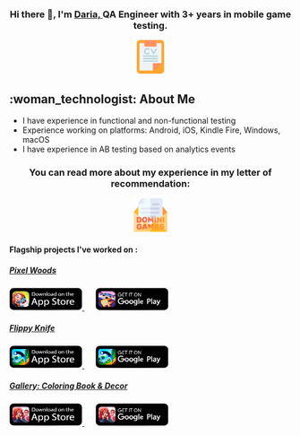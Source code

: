 <h3 align="center">Hi there 👋, I'm <a href="mailto:dariaivanova0002@gmail.com">Daria, </a> QA Engineer with 3+ years in mobile game testing.</h3>

<p align="center">
  <a href="">
    <img src="https://github.com/Numilou/images/blob/main/icon-cv.png" alt="CV" width="60" height="60"/>
  </a>
</p>

<h2>:woman_technologist: About Me</h2>

+ I have experience in functional and non-functional testing 
+ Experience working on platforms: Android, iOS, Kindle Fire, Windows, macOS
+ I have experience in AB testing based on analytics events


<h3 align="center">You can read more about my experience in my letter of recommendation:</h3>

<p align="center">
  <a href="https://drive.google.com/file/d/1gHYBztBoc4YdY7ZxcsnrG2A5cCiFf08-/view?usp=share_link">
    <img src="https://github.com/Numilou/images/blob/main/icon-recommendation-letter-DG.png" alt="Recommendation Letter" width="60" height="60"/>
  </a>
</p>

<h4 align="left">Flagship projects I've worked on :</h4>


##### [**_Pixel Woods_**](https://youtu.be/1vJwc2fuKR0?si=qvYOSo9wMtl3rrqT)

<p align="left">
  <a href="https://apps.apple.com/ru/app/pixelwoods-%D0%BA%D0%B0%D1%80%D1%82%D0%B8%D0%BD%D0%B0-%D0%BF%D0%BE-%D0%BD%D0%BE%D0%BC%D0%B5%D1%80%D0%B0%D0%BC/id1541658506" style="margin-right: 20px;">
    <img src="https://github.com/Numilou/images/blob/main/PixelWoodsAS.png" alt="iOS Game" width="130" height="40"/>
  </a>
  <a href="https://play.google.com/store/apps/details?id=com.beresnevgames.pixelgallery&hl=en_US&pli=1">
    <img src="https://github.com/Numilou/images/blob/main/PixelWoodsGP.png" alt="Android Game" width="130" height="40"/>
  </a>
</p>

##### [**_Flippy Knife_**](https://www.youtube.com/watch?v=vwa9kBuQzfw)

<p align="left">
  <a href="https://apps.apple.com/ru/app/flippy-knife/id1208359453" style="margin-right: 20px;">
    <img src="https://github.com/Numilou/images/blob/main/FlippyKnifeAS.png" alt="iOS Game" width="130" height="40"/>
  </a>
  <a href="https://play.google.com/store/apps/details?id=com.BeresnevGames.Knife&hl=en">
    <img src="https://github.com/Numilou/images/blob/main/FlippyKnifeGP.png" alt="Android Game" width="130" height="40"/>
  </a>
</p>

##### [**_Gallery: Coloring Book & Decor_**](https://youtu.be/6DWDo5Sr43c?si=APQsSbDiUqP6BD9h)

<p align="left">
  <a href="https://apps.apple.com/in/app/gallery-coloring-book-decor/id1456596043" style="margin-right: 20px;">
    <img src="https://github.com/Numilou/images/blob/main/GalleryAS.png" alt="iOS Game" width="130" height="40"/>
  </a>
  <a href="https://play.google.com/store/apps/details?id=com.beresnevgames.gallerycoloringbook&hl=de_AT">
    <img src="https://github.com/Numilou/images/blob/main/GalleryGp.png" alt="Android Game" width="130" height="40"/>
  </a>
</p>


<!--
<h4>Socials</h4>

<a href="https://www.linkedin.com/in/darya-ivanova-404a87258/" target="_blank" rel="noreferrer">
  <img src="https://github.com/Numilou/images/blob/main/icon-linkedin.png" alt="LinkedIn Profile" width="25" height="27" />
</a>
-->


